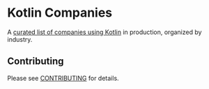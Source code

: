 # Kotlin Companies

A [curated list of companies using Kotlin](https://kotlin-companies.com/) in production, organized by industry.

## Contributing

Please see [CONTRIBUTING](CONTRIBUTING.md) for details.
